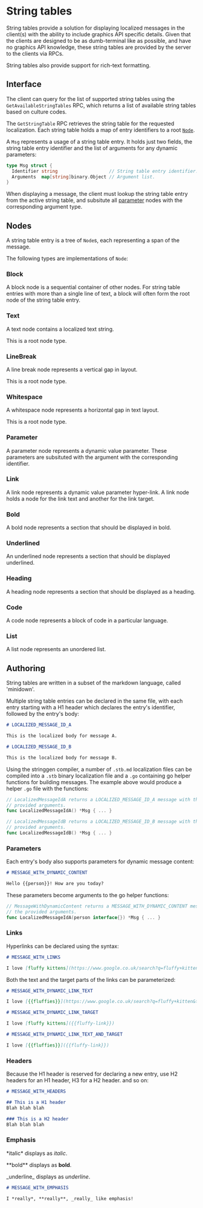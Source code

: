 # String tables

String tables provide a solution for displaying localized messages in the
client(s) with the ability to include graphics API specific details. Given that
the clients are designed to be as dumb-terminal like as possible, and have no
graphics API knowledge, these string tables are provided by the server to the
clients via RPCs.

String tables also provide support for rich-text formatting.

## Interface

The client can query for the list of supported string tables using the
`GetAvailableStringTables` RPC, which returns a list of available
string tables based on culture codes.

The `GetStringTable` RPC retrieves the string table for the requested
localization. Each string table holds a map of entry identifiers to a root
[`Node`](#nodes).

A `Msg` represents a usage of a string table entry. It holds just two
fields, the string table entry identifier and the list of arguments for any
dynamic parameters:

```go
type Msg struct {
  Identifier string                   // String table entry identifier.
  Arguments  map[string]binary.Object // Argument list.
}
```

When displaying a message, the client must lookup the string table entry from
the active string table, and subsitute all [parameter](#parmeters) nodes with
the corresponding argument type.

## Nodes

A string table entry is a tree of `Node`s, each representing a span of the message.

The following types are implementations of `Node`:

### Block

A block node is a sequential container of other nodes. For string table entries
with more than a single line of text, a block will often form the root node of
the string table entry.

### Text

A text node contains a localized text string.

This is a root node type.

### LineBreak

A line break node represents a vertical gap in layout.

This is a root node type.

### Whitespace

A whitespace node represents a horizontal gap in text layout.

This is a root node type.

### Parameter

A parameter node represents a dynamic value parameter. These parameters are
subsituted with the argument with the corresponding identifier.

### Link

A link node represents a dynamic value parameter hyper-link. A link node holds a
node for the link text and another for the link target.

### Bold

A bold node represents a section that should be displayed in bold.

### Underlined

An underlined node represents a section that should be displayed underlined.

### Heading

A heading node represents a section that should be displayed as a heading.

### Code

A code node represents a block of code in a particular language.

### List

A list node represents an unordered list.

## Authoring

String tables are written in a subset of the markdown language, called 'minidown'.

Multiple string table entries can be declared in the same file, with each entry
starting with a H1 header which declares the entry's identifier, followed by the
entry's body:

```markdown
# LOCALIZED_MESSAGE_ID_A

This is the localized body for message A.

# LOCALIZED_MESSAGE_ID_B

This is the localized body for message B.
```

Using the stringgen compiler, a number of `.stb.md` localization files can be compiled into a `.stb` binary localization file and a `.go` containing go helper functions for building messages. The example above would produce a helper `.go` file with the functions:

```go
// LocalizedMessageIdA returns a LOCALIZED_MESSAGE_ID_A message with the
// provided arguments.
func LocalizedMessageIdA() *Msg { ... }

// LocalizedMessageIdB returns a LOCALIZED_MESSAGE_ID_B message with the
// provided arguments.
func LocalizedMessageIdB() *Msg { ... }
```

### Parameters

Each entry's body also supports parameters for dynamic message content:

```markdown
# MESSAGE_WITH_DYNAMIC_CONTENT

Hello {{per﻿son}}! How are you today?
```

These parameters become arguments to the go helper functions:

```go
// MessageWithDynamicContent returns a MESSAGE_WITH_DYNAMIC_CONTENT message with
// the provided arguments.
func LocalizedMessageIdA(person interface{}) *Msg { ... }
```

### Links

Hyperlinks can be declared using the syntax:

```markdown
# MESSAGE_WITH_LINKS

I love [fluffy kittens](https://www.google.co.uk/search?q=fluffy+kitten&tbm=isch)
```

Both the text and the target parts of the links can be parameterized:

```markdown
# MESSAGE_WITH_DYNAMIC_LINK_TEXT

I love [{{fluffies}}](https://www.google.co.uk/search?q=fluffy+kitten&tbm=isch)

# MESSAGE_WITH_DYNAMIC_LINK_TARGET

I love [fluffy kittens]({{fluffy-link}})

# MESSAGE_WITH_DYNAMIC_LINK_TEXT_AND_TARGET

I love [{{fluf﻿fies}}]({{fluffy-link}})

```

### Headers

Because the H1 header is reserved for declaring a new entry, use H2 headers for
an H1 header, H3 for a H2 header. and so on:

```markdown
# MESSAGE_WITH_HEADERS

## This is a H1 header
Blah blah blah

### This is a H2 header
Blah blah blah
```

### Emphasis

\*italic\* displays as *italic*.

\*\*bold\*\* displays as **bold**.

\_underline\_ displays as _underline_.

```markdown
# MESSAGE_WITH_EMPHASIS

I *really*, **really**, _really_ like emphasis!
```